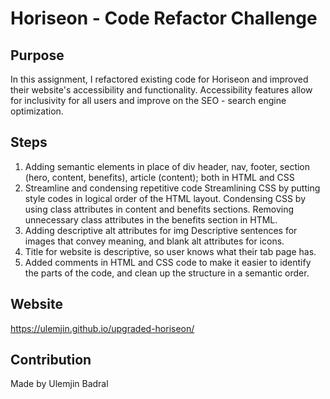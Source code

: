 # Horiseon - Code Refactor Challenge

## Purpose
In this assignment, I refactored existing code for Horiseon and improved their website's accessibility and functionality. 
Accessibility features allow for inclusivity for all users and improve on the SEO - search engine optimization. 

## Steps
1. Adding semantic elements in place of div
        header, nav, footer, section (hero, content, benefits), article (content);
        both in HTML and CSS 
2. Streamline and condensing repetitive code
        Streamlining CSS by putting style codes in logical order of the HTML layout.
        Condensing CSS by using class attributes in content and benefits sections. 
        Removing unnecessary class attributes in the benefits section in HTML.
3. Adding descriptive alt attributes for img
        Descriptive sentences for images that convey meaning, and blank alt attributes for icons. 
4. Title for website is descriptive, so user knows what their tab page has. 
5. Added comments in HTML and CSS code to make it easier to identify the parts of the code, and clean up the structure in a semantic order. 

## Website
https://ulemjin.github.io/upgraded-horiseon/

## Contribution
Made by Ulemjin Badral